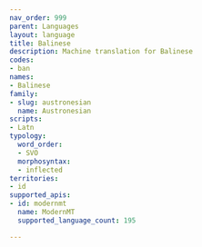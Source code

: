 ```yaml
---
nav_order: 999
parent: Languages
layout: language
title: Balinese
description: Machine translation for Balinese
codes:
- ban
names:
- Balinese
family:
- slug: austronesian
  name: Austronesian
scripts:
- Latn
typology:
  word_order:
  - SVO
  morphosyntax:
  - inflected
territories:
- id
supported_apis:
- id: modernmt
  name: ModernMT
  supported_language_count: 195

---
```



